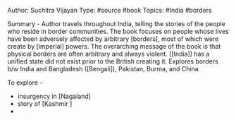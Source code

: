 Author: Suchitra Vijayan
Type: #source #book
Topics: #India #borders


Summary - 
Author travels throughout India, telling the stories of the people who reside in border communities. The book focuses on people whose lives have been adversely affected by arbitrary [borders], most of which were create by [imperial] powers. The overarching message of the book is that physical borders are often arbitrary and always violent. [[India]] has a unified state did not exist prior to the British creating it.
Explores borders b/w India and Bangladesh ([Bengali]), Pakistan, Burma, and China

To explore - 
- insurgency in [Nagaland]
- story of [Kashmir ]
- 